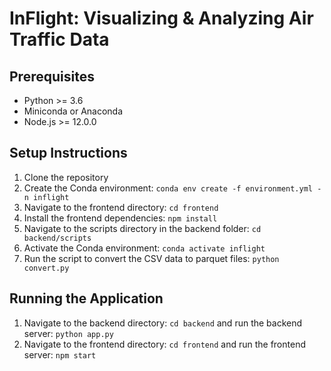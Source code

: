 # InFlight: Visualizing & Analyzing Air Traffic Data

## Prerequisites
- Python >= 3.6
- Miniconda or Anaconda
- Node.js >= 12.0.0

## Setup Instructions
1. Clone the repository
2. Create the Conda environment: `conda env create -f environment.yml -n inflight`
3. Navigate to the frontend directory: `cd frontend`
4. Install the frontend dependencies: `npm install`
5. Navigate to the scripts directory in the backend folder: `cd backend/scripts`
6. Activate the Conda environment: `conda activate inflight`
7. Run the script to convert the CSV data to parquet files: `python convert.py`

## Running the Application
1. Navigate to the backend directory: `cd backend` and run the backend server: `python app.py`
2. Navigate to the frontend directory: `cd frontend` and run the frontend server: `npm start`
